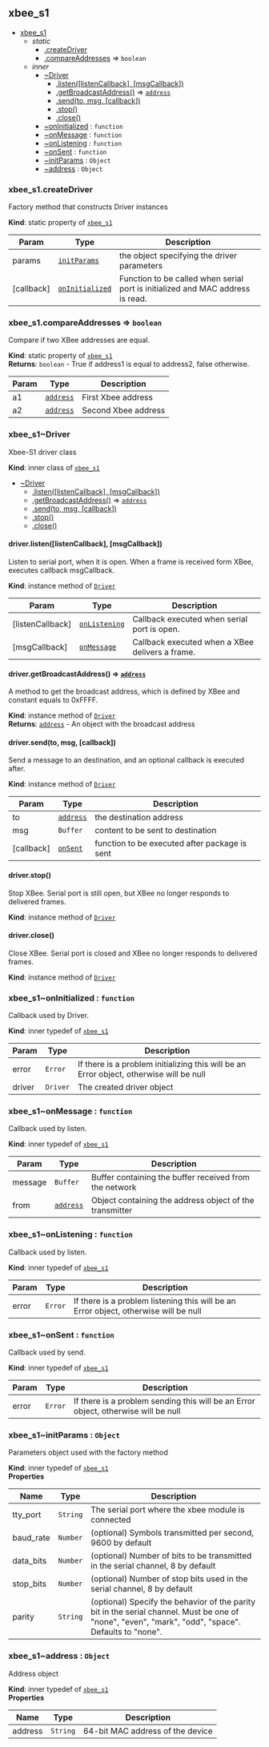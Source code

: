 <a name="module_xbee_s1"></a>

## xbee_s1

* [xbee_s1](#module_xbee_s1)
    * _static_
        * [.createDriver](#module_xbee_s1.createDriver)
        * [.compareAddresses](#module_xbee_s1.compareAddresses) ⇒ <code>boolean</code>
    * _inner_
        * [~Driver](#module_xbee_s1..Driver)
            * [.listen([listenCallback], [msgCallback])](#module_xbee_s1..Driver+listen)
            * [.getBroadcastAddress()](#module_xbee_s1..Driver+getBroadcastAddress) ⇒ <code>[address](#module_xbee_s1..address)</code>
            * [.send(to, msg, [callback])](#module_xbee_s1..Driver+send)
            * [.stop()](#module_xbee_s1..Driver+stop)
            * [.close()](#module_xbee_s1..Driver+close)
        * [~onInitialized](#module_xbee_s1..onInitialized) : <code>function</code>
        * [~onMessage](#module_xbee_s1..onMessage) : <code>function</code>
        * [~onListening](#module_xbee_s1..onListening) : <code>function</code>
        * [~onSent](#module_xbee_s1..onSent) : <code>function</code>
        * [~initParams](#module_xbee_s1..initParams) : <code>Object</code>
        * [~address](#module_xbee_s1..address) : <code>Object</code>

<a name="module_xbee_s1.createDriver"></a>

### xbee_s1.createDriver
Factory method that constructs Driver instances

**Kind**: static property of <code>[xbee_s1](#module_xbee_s1)</code>  

| Param | Type | Description |
| --- | --- | --- |
| params | <code>[initParams](#module_xbee_s1..initParams)</code> | the object specifying the driver parameters |
| [callback] | <code>[onInitialized](#module_xbee_s1..onInitialized)</code> | Function to be called when serial port is initialized and MAC address is read. |

<a name="module_xbee_s1.compareAddresses"></a>

### xbee_s1.compareAddresses ⇒ <code>boolean</code>
Compare if two XBee addresses are equal.

**Kind**: static property of <code>[xbee_s1](#module_xbee_s1)</code>  
**Returns**: <code>boolean</code> - True if address1 is equal to address2, false otherwise.  

| Param | Type | Description |
| --- | --- | --- |
| a1 | <code>[address](#module_xbee_s1..address)</code> | First Xbee address |
| a2 | <code>[address](#module_xbee_s1..address)</code> | Second Xbee address |

<a name="module_xbee_s1..Driver"></a>

### xbee_s1~Driver
Xbee-S1 driver class

**Kind**: inner class of <code>[xbee_s1](#module_xbee_s1)</code>  

* [~Driver](#module_xbee_s1..Driver)
    * [.listen([listenCallback], [msgCallback])](#module_xbee_s1..Driver+listen)
    * [.getBroadcastAddress()](#module_xbee_s1..Driver+getBroadcastAddress) ⇒ <code>[address](#module_xbee_s1..address)</code>
    * [.send(to, msg, [callback])](#module_xbee_s1..Driver+send)
    * [.stop()](#module_xbee_s1..Driver+stop)
    * [.close()](#module_xbee_s1..Driver+close)

<a name="module_xbee_s1..Driver+listen"></a>

#### driver.listen([listenCallback], [msgCallback])
Listen to serial port, when it is open. When a frame is received form XBee, executes callback msgCallback.

**Kind**: instance method of <code>[Driver](#module_xbee_s1..Driver)</code>  

| Param | Type | Description |
| --- | --- | --- |
| [listenCallback] | <code>[onListening](#module_xbee_s1..onListening)</code> | Callback executed when serial port is open. |
| [msgCallback] | <code>[onMessage](#module_xbee_s1..onMessage)</code> | Callback executed when a XBee delivers a frame. |

<a name="module_xbee_s1..Driver+getBroadcastAddress"></a>

#### driver.getBroadcastAddress() ⇒ <code>[address](#module_xbee_s1..address)</code>
A method to get the broadcast address, which is defined by XBee and constant equals to 0xFFFF.

**Kind**: instance method of <code>[Driver](#module_xbee_s1..Driver)</code>  
**Returns**: <code>[address](#module_xbee_s1..address)</code> - An object with the broadcast address  
<a name="module_xbee_s1..Driver+send"></a>

#### driver.send(to, msg, [callback])
Send a message to an destination, and an optional callback is executed after.

**Kind**: instance method of <code>[Driver](#module_xbee_s1..Driver)</code>  

| Param | Type | Description |
| --- | --- | --- |
| to | <code>[address](#module_xbee_s1..address)</code> | the destination address |
| msg | <code>Buffer</code> | content to be sent to destination |
| [callback] | <code>[onSent](#module_xbee_s1..onSent)</code> | function to be executed after package is sent |

<a name="module_xbee_s1..Driver+stop"></a>

#### driver.stop()
Stop XBee. Serial port is still open, but XBee no longer responds to delivered frames.

**Kind**: instance method of <code>[Driver](#module_xbee_s1..Driver)</code>  
<a name="module_xbee_s1..Driver+close"></a>

#### driver.close()
Close XBee. Serial port is closed and XBee no longer responds to delivered frames.

**Kind**: instance method of <code>[Driver](#module_xbee_s1..Driver)</code>  
<a name="module_xbee_s1..onInitialized"></a>

### xbee_s1~onInitialized : <code>function</code>
Callback used by Driver.

**Kind**: inner typedef of <code>[xbee_s1](#module_xbee_s1)</code>  

| Param | Type | Description |
| --- | --- | --- |
| error | <code>Error</code> | If there is a problem initializing this will be an Error object, otherwise will be null |
| driver | <code>Driver</code> | The created driver object |

<a name="module_xbee_s1..onMessage"></a>

### xbee_s1~onMessage : <code>function</code>
Callback used by listen.

**Kind**: inner typedef of <code>[xbee_s1](#module_xbee_s1)</code>  

| Param | Type | Description |
| --- | --- | --- |
| message | <code>Buffer</code> | Buffer containing the buffer received from the network |
| from | <code>[address](#module_xbee_s1..address)</code> | Object containing the address object of the transmitter |

<a name="module_xbee_s1..onListening"></a>

### xbee_s1~onListening : <code>function</code>
Callback used by listen.

**Kind**: inner typedef of <code>[xbee_s1](#module_xbee_s1)</code>  

| Param | Type | Description |
| --- | --- | --- |
| error | <code>Error</code> | If there is a problem listening this will be an Error object, otherwise will be null |

<a name="module_xbee_s1..onSent"></a>

### xbee_s1~onSent : <code>function</code>
Callback used by send.

**Kind**: inner typedef of <code>[xbee_s1](#module_xbee_s1)</code>  

| Param | Type | Description |
| --- | --- | --- |
| error | <code>Error</code> | If there is a problem sending this will be an Error object, otherwise will be null |

<a name="module_xbee_s1..initParams"></a>

### xbee_s1~initParams : <code>Object</code>
Parameters object used with the factory method

**Kind**: inner typedef of <code>[xbee_s1](#module_xbee_s1)</code>  
**Properties**

| Name | Type | Description |
| --- | --- | --- |
| tty_port | <code>String</code> | The serial port where the xbee module is connected |
| baud_rate | <code>Number</code> | (optional) Symbols transmitted per second, 9600 by default |
| data_bits | <code>Number</code> | (optional) Number of bits to be transmitted in the serial channel, 8 by default |
| stop_bits | <code>Number</code> | (optional) Number of stop bits used in the serial channel, 8 by default |
| parity | <code>String</code> | (optional) Specify the behavior of the parity bit in the serial channel. Must be         one of "none", "even", "mark", "odd", "space". Defaults to "none". |

<a name="module_xbee_s1..address"></a>

### xbee_s1~address : <code>Object</code>
Address object

**Kind**: inner typedef of <code>[xbee_s1](#module_xbee_s1)</code>  
**Properties**

| Name | Type | Description |
| --- | --- | --- |
| address | <code>String</code> | 64-bit MAC address of the device |

